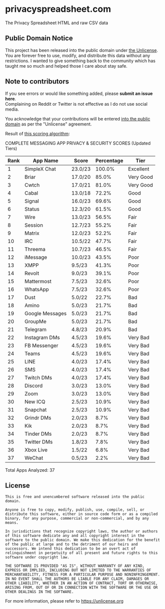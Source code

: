 # privacyspreadsheet.com
The Privacy Spreadsheet HTML and raw CSV data

## Public Domain Notice
This project has been released into the public domain under [the Unlicense](LICENSE). You are forever free to use, modify, and distribute this data without any restrictions. I wanted to give something back to the community which has taught me so much and helped those I care about stay safe.

## Note to contributors
If you see errors or would like something added, please **submit an issue here**.\
Complaining on Reddit or Twitter is not effective as I do not use social media.

You acknowledge that your contributions will be entered [into the public domain](LICENSE) as per the "Unlicense" agreement.

Result of [this scoring algorithm](score.js):

COMPLETE MESSAGING APP PRIVACY & SECURITY SCORES (Updated Tiers)

Rank | App Name        | Score     | Percentage | Tier
-----|-----------------|-----------|------------|----------
 1   | SimpleX Chat    | 23.0/23   | 100.0%     | Excellent
 2   | Briar           | 17.0/20   | 85.0%      | Very Good
 3   | Cwtch           | 17.0/21   | 81.0%      | Very Good
 4   | Cabal           | 13.0/18   | 72.2%      | Good
 5   | Signal          | 16.0/23   | 69.6%      | Good
 6   | Status          | 12.3/20   | 61.5%      | Good
 7   | Wire            | 13.0/23   | 56.5%      | Fair
 8   | Session         | 12.7/23   | 55.2%      | Fair
 9   | Matrix          | 12.0/23   | 52.2%      | Fair
10   | IRC             | 10.5/22   | 47.7%      | Fair
11   | Threema         | 10.7/23   | 46.5%      | Fair
12   | iMessage        | 10.0/23   | 43.5%      | Poor
13   | XMPP            | 9.5/23    | 41.3%      | Poor
14   | Revolt          | 9.0/23    | 39.1%      | Poor
15   | Mattermost      | 7.5/23    | 32.6%      | Poor
16   | WhatsApp        | 7.5/23    | 32.6%      | Poor
17   | Dust            | 5.0/22    | 22.7%      | Bad
18   | Amino           | 5.0/23    | 21.7%      | Bad
19   | Google Messages | 5.0/23    | 21.7%      | Bad
20   | GroupMe         | 5.0/23    | 21.7%      | Bad
21   | Telegram        | 4.8/23    | 20.9%      | Bad
22   | Instagram DMs   | 4.5/23    | 19.6%      | Very Bad
23   | FB Messenger    | 4.5/23    | 19.6%      | Very Bad
24   | Teams           | 4.5/23    | 19.6%      | Very Bad
25   | LINE            | 4.0/23    | 17.4%      | Very Bad
26   | SMS             | 4.0/23    | 17.4%      | Very Bad
27   | Twitch DMs      | 4.0/23    | 17.4%      | Very Bad
28   | Discord         | 3.0/23    | 13.0%      | Very Bad
29   | Zoom            | 3.0/23    | 13.0%      | Very Bad
30   | New ICQ         | 2.5/23    | 10.9%      | Very Bad
31   | Snapchat        | 2.5/23    | 10.9%      | Very Bad
32   | Grindr DMs      | 2.0/23    | 8.7%       | Very Bad
33   | Kik             | 2.0/23    | 8.7%       | Very Bad
34   | Tinder DMs      | 2.0/23    | 8.7%       | Very Bad
35   | Twitter DMs     | 1.8/23    | 7.8%       | Very Bad
36   | Xbox Live       | 1.5/22    | 6.8%       | Very Bad
37   | WeChat          | 0.5/23    | 2.2%       | Very Bad

Total Apps Analyzed: 37

## License
```
This is free and unencumbered software released into the public domain.

Anyone is free to copy, modify, publish, use, compile, sell, or
distribute this software, either in source code form or as a compiled
binary, for any purpose, commercial or non-commercial, and by any
means.

In jurisdictions that recognize copyright laws, the author or authors
of this software dedicate any and all copyright interest in the
software to the public domain. We make this dedication for the benefit
of the public at large and to the detriment of our heirs and
successors. We intend this dedication to be an overt act of
relinquishment in perpetuity of all present and future rights to this
software under copyright law.

THE SOFTWARE IS PROVIDED "AS IS", WITHOUT WARRANTY OF ANY KIND,
EXPRESS OR IMPLIED, INCLUDING BUT NOT LIMITED TO THE WARRANTIES OF
MERCHANTABILITY, FITNESS FOR A PARTICULAR PURPOSE AND NONINFRINGEMENT.
IN NO EVENT SHALL THE AUTHORS BE LIABLE FOR ANY CLAIM, DAMAGES OR
OTHER LIABILITY, WHETHER IN AN ACTION OF CONTRACT, TORT OR OTHERWISE,
ARISING FROM, OUT OF OR IN CONNECTION WITH THE SOFTWARE OR THE USE OR
OTHER DEALINGS IN THE SOFTWARE.
```

For more information, please refer to <https://unlicense.org>
